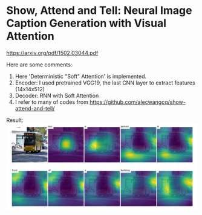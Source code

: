 # Show, Attend and Tell: Neural Image Caption Generation with Visual Attention
https://arxiv.org/pdf/1502.03044.pdf


Here are some comments:
1. Here 'Deterministic "Soft" Attention' is implemented.
2. Encoder: I used pretrained VGG19, the last CNN layer to extract features (14x14x512)
3. Decoder: RNN with Soft Attention
4. I refer to many of codes from https://github.com/alecwangcq/show-attend-and-tell/

Result:
![alt text](https://github.com/pseulki/Deep-Learning-Paper/blob/master/Show_Attend_Tell/data/example_bus.png)

